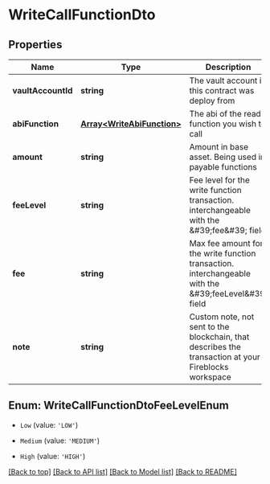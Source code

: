 # WriteCallFunctionDto

## Properties

|Name | Type | Description | Notes|
|------------ | ------------- | ------------- | -------------|
|**vaultAccountId** | **string** | The vault account id this contract was deploy from | [default to undefined]|
|**abiFunction** | [**Array&lt;WriteAbiFunction&gt;**](WriteAbiFunction.md) | The abi of the read function you wish to call | [default to undefined]|
|**amount** | **string** | Amount in base asset. Being used in payable functions | [optional] [default to undefined]|
|**feeLevel** | **string** | Fee level for the write function transaction. interchangeable with the \&#39;fee\&#39; field | [optional] [default to undefined]|
|**fee** | **string** | Max fee amount for the write function transaction. interchangeable with the \&#39;feeLevel\&#39; field | [optional] [default to undefined]|
|**note** | **string** | Custom note, not sent to the blockchain, that describes the transaction at your Fireblocks workspace | [optional] [default to undefined]|


## Enum: WriteCallFunctionDtoFeeLevelEnum


* `Low` (value: `'LOW'`)

* `Medium` (value: `'MEDIUM'`)

* `High` (value: `'HIGH'`)





[[Back to top]](#) [[Back to API list]](../../README.md#documentation-for-api-endpoints) [[Back to Model list]](../../README.md#documentation-for-models) [[Back to README]](../../README.md)
